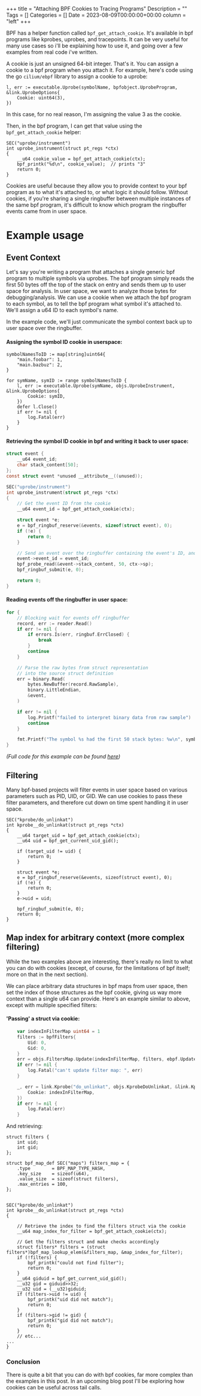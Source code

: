 +++
title = "Attaching BPF Cookies to Tracing Programs"
Description = ""
Tags = []
Categories = []
Date = 2023-08-09T00:00:00+00:00
column = "left"
+++

BPF has a helper function called `bpf_get_attach_cookie`. It's available in bpf programs like kprobes, uprobes, and tracepoints. It can be very useful for many use cases so i'll be explaining how to use it, and going over a few examples from real code i've written.

A cookie is just an unsigned 64-bit integer. That's it. You can assign a cookie to a bpf program when you attach it. For example, here's code using the go `cilium/ebpf` library to assign a cookie to a uprobe:

```
l, err := executable.Uprobe(symbolName, bpfobject.UprobeProgram, &link.UprobeOptions{
	Cookie: uint64(3),
})
```

In this case, for no real reason, I'm assigning the value 3 as the cookie.

Then, in the bpf program, I can get that value using the `bpf_get_attach_cookie` helper:

```
SEC("uprobe/instrument")
int uprobe_instrument(struct pt_regs *ctx)
{
    __u64 cookie_value = bpf_get_attach_cookie(ctx);
    bpf_printk("%d\n", cookie_value);  // prints "3"  
    return 0;
}
```

Cookies are useful because they allow you to provide context to your bpf program as to what it's attached to, or what logic it should follow. Without cookies, if you're sharing a single ringbuffer between multiple instances of the same bpf program, it's difficult to know which program the ringbuffer events came from in user space.

# Example usage

## Event Context

Let's say you're writing a program that attaches a single generic bpf program to multiple symbols via uprobes. The bpf program simply reads the first 50 bytes off the top of the stack on entry and sends them up to user space for analysis. In user space, we want to analyze those bytes for debugging/analysis. We can use a cookie when we attach the bpf program to each symbol, as to tell the bpf program what symbol it's attached to. We'll assign a u64 ID to each symbol's name.

In the example code, we'll just communicate the symbol context back up to user space over the ringbuffer.


#### Assigning the symbol ID cookie in userspace:

```
symbolNamesToID := map[string]uint64{
	"main.foobar": 1,
	"main.bazbuz": 2,
}

for symName, symID := range symbolNamesToID {
	l, err := executable.Uprobe(symName, objs.UprobeInstrument, &link.UprobeOptions{
		Cookie: symID,
	})
	defer l.Close()
	if err != nil {
		log.Fatal(err)
	}
}
```

#### Retrieving the symbol ID cookie in bpf and writing it back to user space:

```c
struct event {
    __u64 event_id;
    char stack_content[50];
};
const struct event *unused __attribute__((unused));

SEC("uprobe/instrument")
int uprobe_instrument(struct pt_regs *ctx)
{
    // Get the event ID from the cookie
    __u64 event_id = bpf_get_attach_cookie(ctx);

    struct event *e;
    e = bpf_ringbuf_reserve(&events, sizeof(struct event), 0);
    if (!e) {
        return 0;
    }

	// Send an event over the ringbuffer containing the event's ID, and stack content
    event->event_id = event_id;
    bpf_probe_read(&event->stack_content, 50, ctx->sp);
    bpf_ringbuf_submit(e, 0);

    return 0;
}
```

#### Reading events off the ringbuffer in user space:

```go
for {
	// Blocking wait for events off ringbuffer
	record, err := reader.Read()
	if err != nil {
		if errors.Is(err, ringbuf.ErrClosed) {
			break
		}
		continue
	}

	// Parse the raw bytes from struct representation
	// into the source struct definition
	err = binary.Read(
		bytes.NewBuffer(record.RawSample),
		binary.LittleEndian,
		&event,
	)

	if err != nil {
		log.Printf("failed to interpret binary data from raw sample")
		continue
	}

	fmt.Printf("The symbol %s had the first 50 stack bytes: %w\n", symbolIDToName[event.event_id], event.stack_content))
}
```

_(Full code for this example can be found [here]())_

## Filtering

Many bpf-based projects will filter events in user space based on various parameters such as PID, UID, or GID. We can use cookies to pass these filter parameters, and therefore cut down on time spent handling it in user space.

```
SEC("kprobe/do_unlinkat")
int kprobe__do_unlinkat(struct pt_regs *ctx)
{
    __u64 target_uid = bpf_get_attach_cookie(ctx);
    __u64 uid = bpf_get_current_uid_gid();

    if (target_uid != uid) {
        return 0;
    }

    struct event *e;
    e = bpf_ringbuf_reserve(&events, sizeof(struct event), 0);
    if (!e) {
        return 0;
    }
    e->uid = uid;

    bpf_ringbuf_submit(e, 0);
    return 0;
}
```

## Map index for arbitrary context (more complex filtering)

While the two examples above are interesting, there's really no limit to what you can do with cookies (except, of course, for the limitations of bpf itself; more on that in the next section).

We can place arbitrary data structures in bpf maps from user space, then set the index of those structures as the bpf cookie, giving us way more context than a single u64 can provide. Here's an example similar to above, except with multiple specified filters:

#### 'Passing' a struct via cookie:

```go
	var indexInFilterMap uint64 = 1
	filters := bpfFilters{
		Uid: 0,
		Gid: 0,
	}
	err = objs.FiltersMap.Update(indexInFilterMap, filters, ebpf.UpdateNoExist)
	if err != nil {
		log.Fatal("can't update filter map: ", err)
	}

	_, err = link.Kprobe("do_unlinkat", objs.KprobeDoUnlinkat, &link.KprobeOptions{
		Cookie: indexInFilterMap,
	})
	if err != nil {
		log.Fatal(err)
	}
```

And retrieving: 
```
struct filters {
    int uid;
    int gid;
};

struct bpf_map_def SEC("maps") filters_map = {
	.type        = BPF_MAP_TYPE_HASH,
	.key_size    = sizeof(u64),
	.value_size  = sizeof(struct filters),
	.max_entries = 100, 
};


SEC("kprobe/do_unlinkat")
int kprobe__do_unlinkat(struct pt_regs *ctx)
{

	// Retrieve the index to find the filters struct via the cookie
    __u64 map_index_for_filter = bpf_get_attach_cookie(ctx);

	// Get the filters struct and make checks accordingly
    struct filters* filters = (struct filters*)bpf_map_lookup_elem(&filters_map, &map_index_for_filter);
    if (!filters) {
        bpf_printk("could not find filter");
        return 0;
    }
    __u64 giduid = bpf_get_current_uid_gid();
    __u32 gid = giduid>>32;
    __u32 uid = (__u32)giduid;
    if (filters->uid != uid) {
        bpf_printk("uid did not match");
        return 0;
    }
    if (filters->gid != gid) {
        bpf_printk("gid did not match");
        return 0;
    }
	// etc...
...
}
```

### Conclusion

There is quite a bit that you can do with bpf cookies, far more complex than the examples in this post. In an upcoming blog post I'll be exploring how cookies can be useful across tail calls.